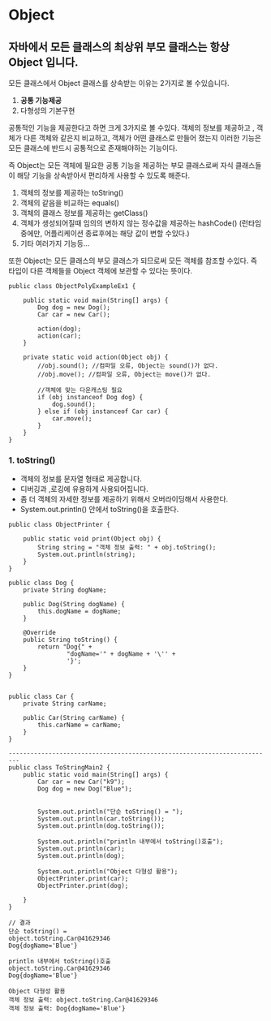 # Object 

## 자바에서 모든 클래스의 최상위 부모 클래스는 항상 Object 입니다.

모든 클래스에서 Object 클래스를 상속받는 이유는 2가지로 볼 수있습니다.

1. **공통 기능제공**
2. 다형성의 기본구현

공통적인 기능을 제공한다고 하면 크게 3가지로 볼 수있다.
객체의 정보를 제공하고 , 객체가 다른 객체와 같은지 비교하고, 객체가 어떤 클래스로 만들어 졌는지 이러한 기능은 모든 클래스에
반드시 공통적으로 존재해야하는 기능이다.

즉 Object는 모든 객체에 필요한 공통 기능을 제공하는 부모 클래스로써 자식 클래스들이 해당 기능을 상속받아서 편리하게 사용할 수 있도록 해준다.
1. 객체의 정보를 제공하는 toString()
2. 객체의 같음을 비교하는 equals()
3. 객체의 클래스 정보를 제공하는 getClass()
4. 객체가 생성되어질때 임의의 변하지 않는 정수값을 제공하는 hashCode() (런타임 중에만, 어플리케이션 종료후에는 해당 값이 변할 수있다.)
5. 기타 여러가지 기능등...

또한 Object는 모든 클래스의 부모 클래스가 되므로써 모든 객체를 참조할 수있다.
즉 타입이 다른 객체들을 Object 객체에 보관할 수 있다는 뜻이다.

```
public class ObjectPolyExampleEx1 {

    public static void main(String[] args) {
        Dog dog = new Dog();
        Car car = new Car();

        action(dog);
        action(car);
    }

    private static void action(Object obj) {
        //obj.sound(); //컴파일 오류, Object는 sound()가 없다.
        //obj.move(); //컴파일 오류, Object는 move()가 없다.

        //객체에 맞는 다운캐스팅 필요
        if (obj instanceof Dog dog) { 
            dog.sound();
        } else if (obj instanceof Car car) {
            car.move();
        }
    }
}

```

### 1. toString()

- 객체의 정보를 문자열 형태로 제공합니다.
- 디버깅과 ,로깅에 유용하게 사용되어집니다.
- 좀 더 객체의 자세한 정보를 제공하기 위해서 오버라이딩해서 사용한다.
- System.out.println() 안에서 toString()을 호출한다.

```
public class ObjectPrinter {

    public static void print(Object obj) {
        String string = "객체 정보 출력: " + obj.toString();
        System.out.println(string);
    }
}

public class Dog {
    private String dogName;

    public Dog(String dogName) {
        this.dogName = dogName;
    }

    @Override
    public String toString() {
        return "Dog{" +
                "dogName='" + dogName + '\'' +
                '}';
    }
}


public class Car {
    private String carName;

    public Car(String carName) {
        this.carName = carName;
    }
}

-------------------------------------------------------------------------
public class ToStringMain2 {
    public static void main(String[] args) {
        Car car = new Car("k9");
        Dog dog = new Dog("Blue");


        System.out.println("단순 toString() = ");
        System.out.println(car.toString());
        System.out.println(dog.toString());

        System.out.println("println 내부에서 toString()호출");
        System.out.println(car);
        System.out.println(dog);

        System.out.println("Object 다형성 활용");
        ObjectPrinter.print(car);
        ObjectPrinter.print(dog);

    }
}

// 결과
단순 toString() = 
object.toString.Car@41629346
Dog{dogName='Blue'}

println 내부에서 toString()호출
object.toString.Car@41629346
Dog{dogName='Blue'}

Object 다형성 활용
객체 정보 출력: object.toString.Car@41629346
객체 정보 출력: Dog{dogName='Blue'}
```




